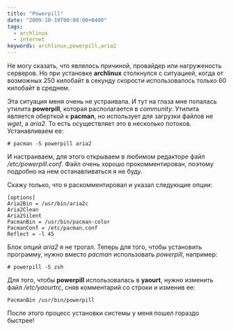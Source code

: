 ```yaml
---
title: "Powerpill"
date: "2009-10-19T00:00:00+0400"
tags:
  - archlinux
  - internet
keywords: archlinux,powerpill,aria2
---
```

Не могу сказать, что являлось причиной, провайдер или нагруженость серверов. Но при установке <strong>archlinux</strong> столкнулся с ситуацией, когда от возможных 250 килобайт в секунду скорости использовалось только 60 килобайт в среднем.

Эта ситуация меня очень не устраивала. И тут на глаза мне попалась утилита <strong>powerpill</strong>, которая располагается в <em>community</em>. Утилита является оберткой к <strong>pacman</strong>, но использует для загрузки файлов не <em>wget</em>, а <em>aria2</em>. То есть осуществляет это в несколько потоков. Устанавливаем ее:

    # pacman -S powerpill aria2

И настраиваем, для этого открываем в любимом редакторе файл <em>/etc/powerpill.conf</em>. Файл очень хорошо прокомментирован, поэтому подробно на нем останавливаться я не буду.

Скажу только, что я раскомментировал и указал следующие опции:

    [options]
    Aria2Bin = /usr/bin/aria2c
    Aria2Clean
    Aria2Silent
    PacmanBin = /usr/bin/pacman-color
    PacmanConf = /etc/pacman.conf
    Reflect = -l 45

Блок опций <em>aria2</em> я не трогал. Теперь для того, чтобы установить программу, нужно вместо <em>pacman</em> использовать <em>powerpill</em>, например:

    # powerpill -S zsh

Для того, чтобы <strong>powerpill</strong> использовалась в <strong>yaourt</strong>, нужно изменить файл <em>/etc/yaourtrc</em>, сняв комментарий со строки и изменив ее:

    PacmanBin /usr/bin/powerpill

После этого процесс установки системы у меня пошел гораздо быстрее!
